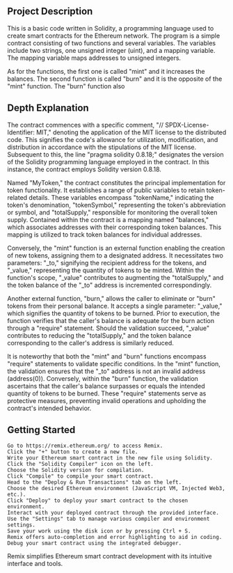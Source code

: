 ## Project Description 
This is a basic code written in Solidity, a programming language used to create smart contracts for the Ethereum network. The program is a simple contract consisting of two functions and several variables. The variables include two strings, one unsigned integer (uint), and a mapping variable. The mapping variable maps addresses to unsigned integers.

As for the functions, the first one is called "mint" and it increases the balances. The second function is called "burn" and it is the opposite of the "mint" function. The "burn" function also

## Depth Explanation

The contract commences with a specific comment, "// SPDX-License-Identifier: MIT," denoting the application of the MIT license to the distributed code. This signifies the code's allowance for utilization, modification, and distribution in accordance with the stipulations of the MIT license. Subsequent to this, the line "pragma solidity 0.8.18;" designates the version of the Solidity programming language employed in the contract. In this instance, the contract employs Solidity version 0.8.18.

Named "MyToken," the contract constitutes the principal implementation for token functionality. It establishes a range of public variables to retain token-related details. These variables encompass "tokenName," indicating the token's denomination, "tokenSymbol," representing the token's abbreviation or symbol, and "totalSupply," responsible for monitoring the overall token supply. Contained within the contract is a mapping named "balances," which associates addresses with their corresponding token balances. This mapping is utilized to track token balances for individual addresses.

Conversely, the "mint" function is an external function enabling the creation of new tokens, assigning them to a designated address. It necessitates two parameters: "_to," signifying the recipient address for the tokens, and "_value," representing the quantity of tokens to be minted. Within the function's scope, "_value" contributes to augmenting the "totalSupply," and the token balance of the "_to" address is incremented correspondingly.

Another external function, "burn," allows the caller to eliminate or "burn" tokens from their personal balance. It accepts a single parameter: "_value," which signifies the quantity of tokens to be burned. Prior to execution, the function verifies that the caller's balance is adequate for the burn action through a "require" statement. Should the validation succeed, "_value" contributes to reducing the "totalSupply," and the token balance corresponding to the caller's address is similarly reduced.

It is noteworthy that both the "mint" and "burn" functions encompass "require" statements to validate specific conditions. In the "mint" function, the validation ensures that the "_to" address is not an invalid address (address(0)). Conversely, within the "burn" function, the validation ascertains that the caller's balance surpasses or equals the intended quantity of tokens to be burned. These "require" statements serve as protective measures, preventing invalid operations and upholding the contract's intended behavior.

## Getting Started

```
Go to https://remix.ethereum.org/ to access Remix.
Click the "+" button to create a new file.
Write your Ethereum smart contract in the new file using Solidity.
Click the "Solidity Compiler" icon on the left.
Choose the Solidity version for compilation.
Click "Compile" to compile your smart contract.
Head to the "Deploy & Run Transactions" tab on the left.
Choose the desired Ethereum environment (JavaScript VM, Injected Web3, etc.).
Click "Deploy" to deploy your smart contract to the chosen environment.
Interact with your deployed contract through the provided interface.
Use the "Settings" tab to manage various compiler and environment settings.
Save your work using the disk icon or by pressing Ctrl + S.
Remix offers auto-completion and error highlighting to aid in coding.
Debug your smart contract using the integrated debugger.
```

Remix simplifies Ethereum smart contract development with its intuitive interface and tools.
